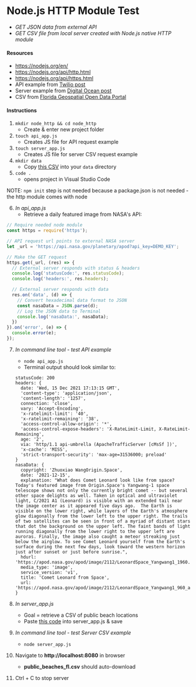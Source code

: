 # Node.js HTTP Module Test
* *GET JSON data from external API*
* *GET CSV file from local server created with Node.js native HTTP module*

#### Resources
* https://nodejs.org/en/
* https://nodejs.org/api/http.html
* https://nodejs.org/api/https.html
* API example from [Twilio post](https://www.twilio.com/blog/2017/08/http-requests-in-node-js.html)
* Server example from [Digital Ocean post](https://www.digitalocean.com/community/tutorials/how-to-create-a-web-server-in-node-js-with-the-http-module)
* CSV from [Florida Geospatial Open Data Portal](https://geodata.floridagio.gov/datasets/myfwc::public-beach-access-locations-florida/explore?showTable=true)

#### Instructions

1. `mkdir node_http && cd node_http`
    * Create & enter new project folder
2. `touch api_app.js`
    * Creates JS file for API request example
3. `touch server_app.js`
    * Creates JS file for server CSV request example
4. `mkdir data`
    * Copy [this CSV](https://github.com/ztephm/resources/blob/main/request-tests/node_http/data/Public_Beach_Access_Locations_Florida.csv) into your `data` directory
5. `code .`
    * opens project in Visual Studio Code
    
NOTE: `npm init` step is not needed because a package.json is not needed - the http module comes with node

6. *In api_app.js* 
   * Retrieve a daily featured image from NASA's API:

  ```javascript
  // Require needed node module
  const https = require('https');

  // API request url points to external NASA server
  let _url = 'https://api.nasa.gov/planetary/apod?api_key=DEMO_KEY';

  // Make the GET request
  https.get(_url, (res) => {
    // External server responds with status & headers
    console.log('statusCode:', res.statusCode);
    console.log('headers:', res.headers);

    // External server responds with data
    res.on('data', (d) => {
      // Convert hexadecimal data format to JSON
      const nasaData = JSON.parse(d);
      // Log the JSON data to Terminal
      console.log('nasaData:', nasaData);
    })
  }).on('error', (e) => {
    console.error(e);
  });
  ```
7. *In command line tool - test API example*
    * `node api_app.js`
    * Terminal output should look similar to:

    ```
    statusCode: 200
    headers: {
      date: 'Wed, 15 Dec 2021 17:13:15 GMT',
      'content-type': 'application/json',
      'content-length': '1257',
      connection: 'close',
      vary: 'Accept-Encoding',
      'x-ratelimit-limit': '40',
      'x-ratelimit-remaining': '38',
      'access-control-allow-origin': '*',
      'access-control-expose-headers': 'X-RateLimit-Limit, X-RateLimit-Remaining',
      age: '2',
      via: 'http/1.1 api-umbrella (ApacheTrafficServer [cMsSf ])',
      'x-cache': 'MISS',
      'strict-transport-security': 'max-age=31536000; preload'
    }
    nasaData: {
      copyright: 'Zhuoxiao WangOrigin.Space',
      date: '2021-12-15',
      explanation: "What does Comet Leonard look like from space?  Today's featured image from Origin.Space's Yangwang-1 space telescope shows not only the currently bright comet -- but several other space delights as well. Taken in optical and ultraviolet light, C/2021 A1 (Leonard) is visible with an extended tail near the image center as it appeared five days ago.  The Earth is visible on the lower right, while layers of the Earth's atmosphere glow diagonally from the lower left to the upper right. The trails of two satellites can be seen in front of a myriad of distant stars that dot the background on the upper left. The faint bands of light running diagonally from the lower right to the upper left are auroras. Finally, the image also caught a meteor streaking just below the airglow. To see Comet Leonard yourself from the Earth's surface during the next few days, look toward the western horizon just after sunset or just before sunrise.",
      hdurl: 'https://apod.nasa.gov/apod/image/2112/LeonardSpace_Yangwang1_1960.jpg',
      media_type: 'image',
      service_version: 'v1',
      title: 'Comet Leonard from Space',
      url: 'https://apod.nasa.gov/apod/image/2112/LeonardSpace_Yangwang1_960_annotated.jpg'
    }
    ```
8. *In server_app.js* 
   * Goal = retrieve a CSV of public beach locations
   * Paste [this code](https://github.com/ztephm/resources/blob/main/request-tests/node_http/server_app.js) into server_app.js & save
9. *In command line tool - test Server CSV example*
   * `node server_app.js`
10. Navigate to **http://localhost:8080** in browser
    * **public_beaches_fl.csv** should auto-download
11. Ctrl + C to stop server
